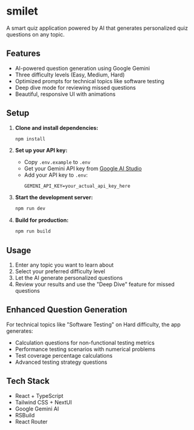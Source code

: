 # smilet

A smart quiz application powered by AI that generates personalized quiz questions on any topic.

## Features

- AI-powered question generation using Google Gemini
- Three difficulty levels (Easy, Medium, Hard)
- Optimized prompts for technical topics like software testing
- Deep dive mode for reviewing missed questions
- Beautiful, responsive UI with animations

## Setup

1. **Clone and install dependencies:**

   ```bash
   npm install
   ```

2. **Set up your API key:**

   - Copy `.env.example` to `.env`
   - Get your Gemini API key from [Google AI Studio](https://makersuite.google.com/app/apikey)
   - Add your API key to `.env`:
     ```
     GEMINI_API_KEY=your_actual_api_key_here
     ```

3. **Start the development server:**

   ```bash
   npm run dev
   ```

4. **Build for production:**
   ```bash
   npm run build
   ```

## Usage

1. Enter any topic you want to learn about
2. Select your preferred difficulty level
3. Let the AI generate personalized questions
4. Review your results and use the "Deep Dive" feature for missed questions

## Enhanced Question Generation

For technical topics like "Software Testing" on Hard difficulty, the app generates:

- Calculation questions for non-functional testing metrics
- Performance testing scenarios with numerical problems
- Test coverage percentage calculations
- Advanced testing strategy questions

## Tech Stack

- React + TypeScript
- Tailwind CSS + NextUI
- Google Gemini AI
- RSBuild
- React Router
